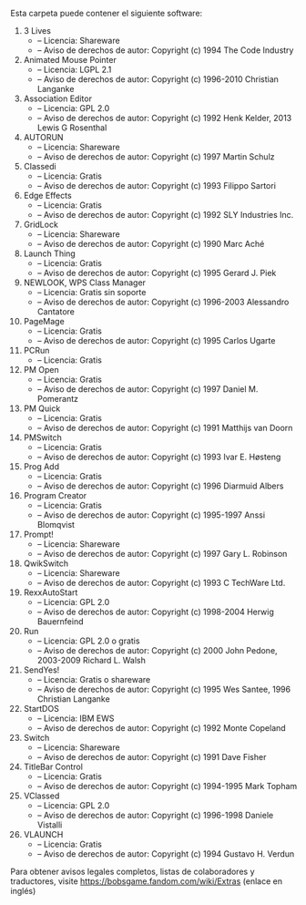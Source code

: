 ﻿Esta carpeta puede contener el siguiente software:

1. 3 Lives
   - – Licencia: Shareware
   - – Aviso de derechos de autor: Copyright (c) 1994 The Code Industry
2. Animated Mouse Pointer
   - – Licencia: LGPL 2.1
   - – Aviso de derechos de autor: Copyright (c) 1996-2010 Christian Langanke
3. Association Editor
   - – Licencia: GPL 2.0
   - – Aviso de derechos de autor: Copyright (c) 1992 Henk Kelder, 2013 Lewis G Rosenthal
4. AUTORUN
   - – Licencia: Shareware
   - – Aviso de derechos de autor: Copyright (c) 1997 Martin Schulz
5. Classedi
   - – Licencia: Gratis
   - – Aviso de derechos de autor: Copyright (c) 1993 Filippo Sartori
6. Edge Effects
   - – Licencia: Gratis
   - – Aviso de derechos de autor: Copyright (c) 1992 SLY Industries Inc.
7. GridLock
   - – Licencia: Shareware
   - – Aviso de derechos de autor: Copyright (c) 1990 Marc Aché
8. Launch Thing
   - – Licencia: Gratis
   - – Aviso de derechos de autor: Copyright (c) 1995 Gerard J. Piek
9. NEWLOOK, WPS Class Manager
   - – Licencia: Gratis sin soporte
   - – Aviso de derechos de autor: Copyright (c) 1996-2003 Alessandro Cantatore
10. PageMage
    - – Licencia: Gratis
    - – Aviso de derechos de autor: Copyright (c) 1995 Carlos Ugarte
11. PCRun
    - – Licencia: Gratis
12. PM Open
    - – Licencia: Gratis
    - – Aviso de derechos de autor: Copyright (c) 1997 Daniel M. Pomerantz
13. PM Quick
    - – Licencia: Gratis
    - – Aviso de derechos de autor: Copyright (c) 1991 Matthijs van Doorn
14. PMSwitch
    - – Licencia: Gratis
    - – Aviso de derechos de autor: Copyright (c) 1993 Ivar E. Høsteng
15. Prog Add
    - – Licencia: Gratis
    - – Aviso de derechos de autor: Copyright (c) 1996 Diarmuid Albers
16. Program Creator
    - – Licencia: Gratis
    - – Aviso de derechos de autor: Copyright (c) 1995-1997 Anssi Blomqvist
17. Prompt!
    - – Licencia: Shareware
    - – Aviso de derechos de autor: Copyright (c) 1997 Gary L. Robinson
18. QwikSwitch
    - – Licencia: Shareware
    - – Aviso de derechos de autor: Copyright (c) 1993 C TechWare Ltd.
19. RexxAutoStart
    - – Licencia: GPL 2.0
    - – Aviso de derechos de autor: Copyright (c) 1998-2004 Herwig Bauernfeind
20. Run
    - – Licencia: GPL 2.0 o gratis
    - – Aviso de derechos de autor: Copyright (c) 2000 John Pedone, 2003-2009 Richard L. Walsh
21. SendYes!
    - – Licencia: Gratis o shareware
    - – Aviso de derechos de autor: Copyright (c) 1995 Wes Santee, 1996 Christian Langanke
22. StartDOS
    - – Licencia: IBM EWS
    - – Aviso de derechos de autor: Copyright (c) 1992 Monte Copeland
23. Switch
    - – Licencia: Shareware
    - – Aviso de derechos de autor: Copyright (c) 1991 Dave Fisher
24. TitleBar Control
    - – Licencia: Gratis
    - – Aviso de derechos de autor: Copyright (c) 1994-1995 Mark Topham
25. VClassed
    - – Licencia: GPL 2.0
    - – Aviso de derechos de autor: Copyright (c) 1996-1998 Daniele Vistalli
26. VLAUNCH
    - – Licencia: Gratis
    - – Aviso de derechos de autor: Copyright (c) 1994 Gustavo H. Verdun

Para obtener avisos legales completos, listas de colaboradores y traductores, visite https://bobsgame.fandom.com/wiki/Extras (enlace en inglés)
